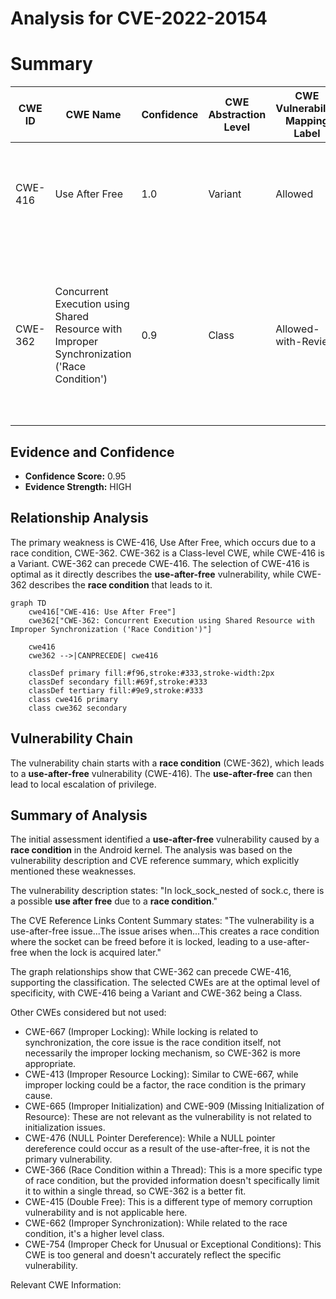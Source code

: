 # Analysis for CVE-2022-20154

# Summary
| CWE ID | CWE Name | Confidence | CWE Abstraction Level | CWE Vulnerability Mapping Label | CWE-Vulnerability Mapping Notes |
|---|---|---|---|---|---|
| CWE-416 | Use After Free | 1.0 | Variant | Allowed | Primary CWE. The vulnerability description explicitly mentions a **use-after-free**. |
| CWE-362 | Concurrent Execution using Shared Resource with Improper Synchronization ('Race Condition') | 0.9 | Class | Allowed-with-Review | Secondary CWE. The vulnerability description and CVE reference summary both mention a **race condition** as the root cause of the **use-after-free**. |

## Evidence and Confidence

*   **Confidence Score:** 0.95
*   **Evidence Strength:** HIGH

## Relationship Analysis
The primary weakness is CWE-416, Use After Free, which occurs due to a race condition, CWE-362. CWE-362 is a Class-level CWE, while CWE-416 is a Variant. CWE-362 can precede CWE-416. The selection of CWE-416 is optimal as it directly describes the **use-after-free** vulnerability, while CWE-362 describes the **race condition** that leads to it.

```mermaid
graph TD
    cwe416["CWE-416: Use After Free"]
    cwe362["CWE-362: Concurrent Execution using Shared Resource with Improper Synchronization ('Race Condition')"]
    
    cwe416
    cwe362 -->|CANPRECEDE| cwe416
    
    classDef primary fill:#f96,stroke:#333,stroke-width:2px
    classDef secondary fill:#69f,stroke:#333
    classDef tertiary fill:#9e9,stroke:#333
    class cwe416 primary
    class cwe362 secondary
```

## Vulnerability Chain
The vulnerability chain starts with a **race condition** (CWE-362), which leads to a **use-after-free** vulnerability (CWE-416). The **use-after-free** can then lead to local escalation of privilege.

## Summary of Analysis
The initial assessment identified a **use-after-free** vulnerability caused by a **race condition** in the Android kernel. The analysis was based on the vulnerability description and CVE reference summary, which explicitly mentioned these weaknesses.

The vulnerability description states: "In lock_sock_nested of sock.c, there is a possible **use after free** due to a **race condition**."

The CVE Reference Links Content Summary states: "The vulnerability is a use-after-free issue...The issue arises when...This creates a race condition where the socket can be freed before it is locked, leading to a use-after-free when the lock is acquired later."

The graph relationships show that CWE-362 can precede CWE-416, supporting the classification. The selected CWEs are at the optimal level of specificity, with CWE-416 being a Variant and CWE-362 being a Class.

Other CWEs considered but not used:

*   CWE-667 (Improper Locking): While locking is related to synchronization, the core issue is the race condition itself, not necessarily the improper locking mechanism, so CWE-362 is more appropriate.
*   CWE-413 (Improper Resource Locking): Similar to CWE-667, while improper locking could be a factor, the race condition is the primary cause.
*   CWE-665 (Improper Initialization) and CWE-909 (Missing Initialization of Resource): These are not relevant as the vulnerability is not related to initialization issues.
*   CWE-476 (NULL Pointer Dereference): While a NULL pointer dereference could occur as a result of the use-after-free, it is not the primary vulnerability.
*   CWE-366 (Race Condition within a Thread): This is a more specific type of race condition, but the provided information doesn't specifically limit it to within a single thread, so CWE-362 is a better fit.
*   CWE-415 (Double Free): This is a different type of memory corruption vulnerability and is not applicable here.
*   CWE-662 (Improper Synchronization): While related to the race condition, it's a higher level class.
*   CWE-754 (Improper Check for Unusual or Exceptional Conditions): This CWE is too general and doesn't accurately reflect the specific vulnerability.

Relevant CWE Information: